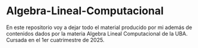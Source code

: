 # Algebra-Lineal-Computacional

En este repositorio voy a dejar todo el material producido por mi además de contenidos dados por la materia Algebra Lineal Computacional de la UBA. Cursada en el 1er cuatrimestre de 2025.

